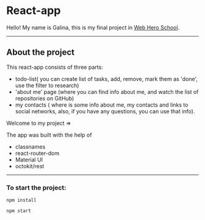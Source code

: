 
# React-app

Hello! My name is Galina, this is my final project in [Web Hero School](https://webheroschool.ru/).

---

## About the project

This react-app consists of three parts: 
+ todo-list( you can create list of tasks, add, remove, mark them as 'done', use the filter to research)
+ 'about me' page (where you can find info about me, and watch the list of repositories on GitHub)
+ my contacts ( where is some info about me, my contacts and links to social networks, also, if you have any questions, you can use that info).

Welcome to my project => 

The app was built with the help of 
+ classnames 
+ react-router-dom 
+ Material UI 
+ octokit/rest 

---

### To start the project:

`npm install`

`npm start`

